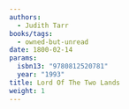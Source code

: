 ```yaml
---
authors:
  - Judith Tarr
books/tags:
  - owned-but-unread
date: 1800-02-14
params:
  isbn13: "9780812520781"
  year: "1993"
title: Lord Of The Two Lands
weight: 1
---
```


<!--more-->
